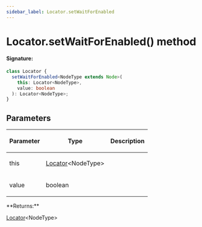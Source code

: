 ```yaml
---
sidebar_label: Locator.setWaitForEnabled
---
```


# Locator.setWaitForEnabled() method

#### Signature:

```typescript
class Locator {
  setWaitForEnabled<NodeType extends Node>(
    this: Locator<NodeType>,
    value: boolean
  ): Locator<NodeType>;
}
```

## Parameters

<table><thead><tr><th>

Parameter

</th><th>

Type

</th><th>

Description

</th></tr></thead>
<tbody><tr><td>

this

</td><td>

[Locator](./puppeteer.locator.md)&lt;NodeType&gt;

</td><td>

</td></tr>
<tr><td>

value

</td><td>

boolean

</td><td>

</td></tr>
</tbody></table>
**Returns:**

[Locator](./puppeteer.locator.md)&lt;NodeType&gt;
